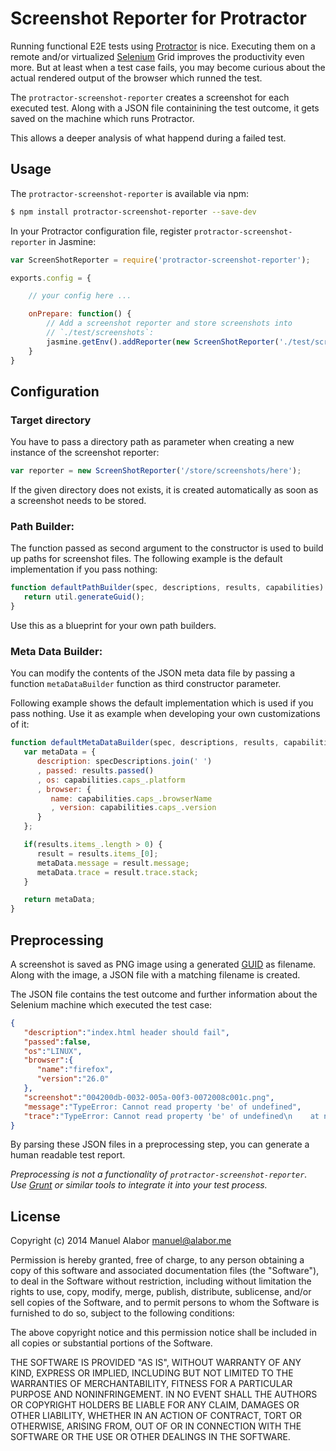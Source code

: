 # Screenshot Reporter for Protractor
Running functional E2E tests using [Protractor](https://github.com/angular/protractor) is nice. Executing them on a remote and/or virtualized [Selenium](http://docs.seleniumhq.org/) Grid improves the productivity even more.
But at least when a test case fails, you may become curious about the actual rendered output of the browser which runned the test.

The `protractor-screenshot-reporter` creates a screenshot for each executed test. Along with a JSON file containining the test outcome, it gets saved on the machine which runs Protractor.

This allows a deeper analysis of what happend during a failed test.


## Usage
The `protractor-screenshot-reporter` is available via npm:

```bash
$ npm install protractor-screenshot-reporter --save-dev
```

In your Protractor configuration file, register `protractor-screenshot-reporter` in Jasmine:

```javascript
var ScreenShotReporter = require('protractor-screenshot-reporter');

exports.config = {

	// your config here ...

	onPrepare: function() {
		// Add a screenshot reporter and store screenshots into
		// `./test/screenshots`:
		jasmine.getEnv().addReporter(new ScreenShotReporter('./test/screenshots'));
	}
}
```

## Configuration
### Target directory
You have to pass a directory path as parameter when creating a new instance of
the screenshot reporter:

```javascript
var reporter = new ScreenShotReporter('/store/screenshots/here');
```

If the given directory does not exists, it is created automatically as soon as a screenshot needs to be stored.

### Path Builder:
The function passed as second argument to the constructor is used to build up paths for screenshot files. The following example is the default implementation if you pass nothing:

```javascript
function defaultPathBuilder(spec, descriptions, results, capabilities) {
   return util.generateGuid();
}
```

Use this as a blueprint for your own path builders.


### Meta Data Builder:
You can modify the contents of the JSON meta data file by passing a function `metaDataBuilder` function as third constructor parameter.

Following example shows the default implementation which is used if you pass nothing. Use it as example when developing your own customizations of it:

```javascript
function defaultMetaDataBuilder(spec, descriptions, results, capabilities) {
   var metaData = {
      description: specDescriptions.join(' ')
      , passed: results.passed()
      , os: capabilities.caps_.platform
      , browser: {
         name: capabilities.caps_.browserName
         , version: capabilities.caps_.version
      }
   };

   if(results.items_.length > 0) {
      result = results.items_[0];
      metaData.message = result.message;
      metaData.trace = result.trace.stack;
   }

   return metaData;
}
```


## Preprocessing
A screenshot is saved as PNG image using a generated [GUID](http://de.wikipedia.org/wiki/Globally_Unique_Identifier) as filename. Along with the image, a JSON file with a matching filename is created.

The JSON file contains the test outcome and further information about the Selenium machine which executed the test case:

```json
{
   "description":"index.html header should fail",
   "passed":false,
   "os":"LINUX",
   "browser":{
      "name":"firefox",
      "version":"26.0"
   },
   "screenshot":"004200db-0032-005a-00f3-0072008c001c.png",
   "message":"TypeError: Cannot read property 'be' of undefined",
   "trace":"TypeError: Cannot read property 'be' of undefined\n    at null.<anonymous> etc."
}
```
By parsing these JSON files in a preprocessing step, you can generate a human readable test report.

*Preprocessing is not a functionality of `protractor-screenshot-reporter`. Use [Grunt](http://gruntjs.com) or similar tools to integrate it into your test process.*


## License
Copyright (c) 2014 Manuel Alabor <manuel@alabor.me>

Permission is hereby granted, free of charge, to any person obtaining a copy of this software and associated documentation files (the "Software"), to deal in the Software without restriction, including without limitation the rights to use, copy, modify, merge, publish, distribute, sublicense, and/or sell copies of the Software, and to permit persons to whom the Software is furnished to do so, subject to the following conditions:

The above copyright notice and this permission notice shall be included in all copies or substantial portions of the Software.

THE SOFTWARE IS PROVIDED "AS IS", WITHOUT WARRANTY OF ANY KIND, EXPRESS OR IMPLIED, INCLUDING BUT NOT LIMITED TO THE WARRANTIES OF MERCHANTABILITY, FITNESS FOR A PARTICULAR PURPOSE AND NONINFRINGEMENT. IN NO EVENT SHALL THE AUTHORS OR COPYRIGHT HOLDERS BE LIABLE FOR ANY CLAIM, DAMAGES OR OTHER LIABILITY, WHETHER IN AN ACTION OF CONTRACT, TORT OR OTHERWISE, ARISING FROM, OUT OF OR IN CONNECTION WITH THE SOFTWARE OR THE USE OR OTHER DEALINGS IN THE SOFTWARE.
